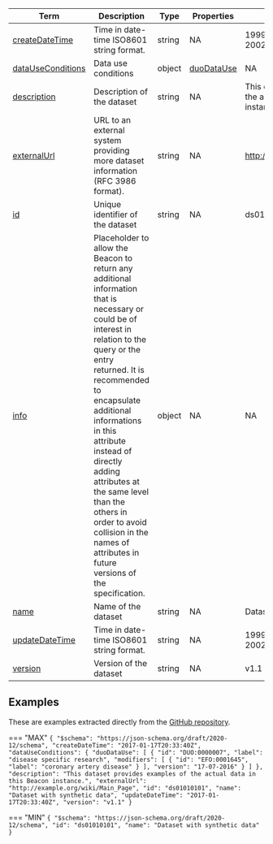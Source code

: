 |Term | Description | Type | Properties | Example | Enum|
| ---| ---| ---| ---| ---| --- |
| [createDateTime](./obj/createDateTime.md) | Time in date-time ISO8601 string format. | string | NA | 1999-08-05T17:21:00+01:00, 2002-09-21T02:37:00-08:00 | NA|
| [dataUseConditions](./obj/dataUseConditions.md) | Data use conditions | object | [duoDataUse](./obj/duoDataUse.md) | NA | NA|
| [description](./obj/description.md) | Description of the dataset | string | NA | This dataset provides examples of the actual data in this Beacon instance. | NA|
| [externalUrl](./obj/externalUrl.md) | URL to an external system providing more dataset information (RFC 3986 format). | string | NA | http://example.org/wiki/Main_Page | NA|
| [id](./obj/id.md) | Unique identifier of the dataset | string | NA | ds01010101 | NA|
| [info](./obj/info.md) | Placeholder to allow the Beacon to return any additional information that is necessary or could be of interest in relation to the query or the entry returned. It is recommended to encapsulate additional informations in this attribute instead of directly adding attributes at the same level than the others in order to avoid collision in the names of attributes in future versions of the specification. | object | NA | NA | NA|
| [name](./obj/name.md) | Name of the dataset | string | NA | Dataset with synthetic data | NA|
| [updateDateTime](./obj/updateDateTime.md) | Time in date-time ISO8601 string format. | string | NA | 1999-08-05T17:21:00+01:00, 2002-09-21T02:37:00-08:00 | NA|
| [version](./obj/version.md) | Version of the dataset | string | NA | v1.1 | NA|

## Examples
These are examples extracted directly from the [GitHub repository](https://github.com/ga4gh-beacon/beacon-v2-Models).

=== "MAX"
	```
	{
	    "$schema": "https://json-schema.org/draft/2020-12/schema",
	    "createDateTime": "2017-01-17T20:33:40Z",
	    "dataUseConditions": {
	        "duoDataUse": [
	            {
	                "id": "DUO:0000007",
	                "label": "disease specific research",
	                "modifiers": [
	                    {
	                        "id": "EFO:0001645",
	                        "label": "coronary artery disease"
	                    }
	                ],
	                "version": "17-07-2016"
	            }
	        ]
	    },
	    "description": "This dataset provides examples of the actual data in this Beacon instance.",
	    "externalUrl": "http://example.org/wiki/Main_Page",
	    "id": "ds01010101",
	    "name": "Dataset with synthetic data",
	    "updateDateTime": "2017-01-17T20:33:40Z",
	    "version": "v1.1"
	}
	```

=== "MIN"
	```
	{
	    "$schema": "https://json-schema.org/draft/2020-12/schema",
	    "id": "ds01010101",
	    "name": "Dataset with synthetic data"
	}
	```

